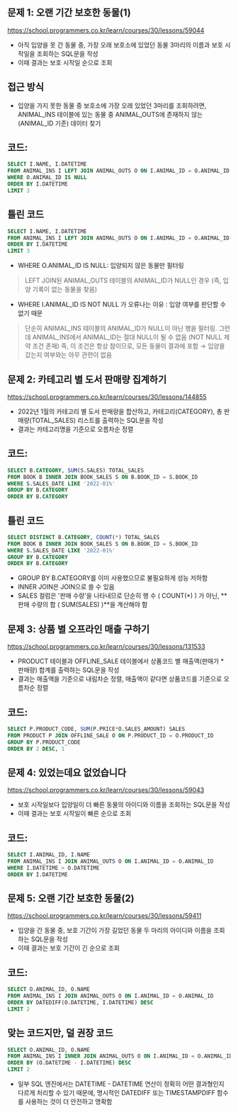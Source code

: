 ## 문제 1: 오랜 기간 보호한 동물(1)

https://school.programmers.co.kr/learn/courses/30/lessons/59044

- 아직 입양을 못 간 동물 중, 가장 오래 보호소에 있었던 동물 3마리의 이름과 보호 시작일을 조회하는 SQL문을 작성
- 이때 결과는 보호 시작일 순으로 조회

## 접근 방식
- 입양을 가지 못한 동물 중 보호소에 가장 오래 있었던 3마리를 조회하려면, ANIMAL_INS 테이블에 있는 동물 중 ANIMAL_OUTS에 존재하지 않는 (ANIMAL_ID 기준) 데이터 찾기

## 코드:
```sql
SELECT I.NAME, I.DATETIME
FROM ANIMAL_INS I LEFT JOIN ANIMAL_OUTS O ON I.ANIMAL_ID = O.ANIMAL_ID
WHERE O.ANIMAL_ID IS NULL
ORDER BY I.DATETIME
LIMIT 3
```

## 틀린 코드
```sql
SELECT I.NAME, I.DATETIME
FROM ANIMAL_INS I LEFT JOIN ANIMAL_OUTS O ON I.ANIMAL_ID = O.ANIMAL_ID
ORDER BY I.DATETIME
LIMIT 3
```

- WHERE O.ANIMAL_ID IS NULL: 입양되지 않은 동물만 필터링
> LEFT JOIN된 ANIMAL_OUTS 테이블의 ANIMAL_ID가 NULL인 경우 (즉, 입양 기록이 없는 동물을 찾음)
- WHERE I.ANIMAL_ID IS NOT NULL 가 오류나는 이유 : 입양 여부를 판단할 수 없기 때문
> 단순히 ANIMAL_INS 테이블의 ANIMAL_ID가 NULL이 아닌 행을 필터링. 그런데 ANIMAL_INS에서 ANIMAL_ID는 절대 NULL이 될 수 없음 (NOT NULL 제약 조건 존재)
> 즉, 이 조건은 항상 참이므로, 모든 동물이 결과에 포함 → 입양을 갔는지 여부와는 아무 관련이 없음

## 문제 2: 카테고리 별 도서 판매량 집계하기

https://school.programmers.co.kr/learn/courses/30/lessons/144855

- 2022년 1월의 카테고리 별 도서 판매량을 합산하고, 카테고리(CATEGORY), 총 판매량(TOTAL_SALES) 리스트를 출력하는 SQL문을 작성
- 결과는 카테고리명을 기준으로 오름차순 정렬

## 코드:
```sql
SELECT B.CATEGORY, SUM(S.SALES) TOTAL_SALES
FROM BOOK B INNER JOIN BOOK_SALES S ON B.BOOK_ID = S.BOOK_ID
WHERE S.SALES_DATE LIKE '2022-01%'
GROUP BY B.CATEGORY
ORDER BY B.CATEGORY
```

## 틀린 코드
```sql
SELECT DISTINCT B.CATEGORY, COUNT(*) TOTAL_SALES
FROM BOOK B INNER JOIN BOOK_SALES S ON B.BOOK_ID = S.BOOK_ID
WHERE S.SALES_DATE LIKE '2022-01%'
GROUP BY B.CATEGORY
ORDER BY B.CATEGORY
```

- GROUP BY B.CATEGORY를 이미 사용했으므로 불필요하게 성능 저하함
- INNER JOIN은 JOIN으로 쓸 수 있음
- SALES 컬럼은 '판매 수량'을 나타내므로 단순히 행 수 ( COUNT(*) ) 가 아닌, **판매 수량의 합 ( SUM(SALES) )**을 계산해야 함

## 문제 3: 상품 별 오프라인 매출 구하기

https://school.programmers.co.kr/learn/courses/30/lessons/131533

- PRODUCT 테이블과 OFFLINE_SALE 테이블에서 상품코드 별 매출액(판매가 * 판매량) 합계를 출력하는 SQL문을 작성
- 결과는 매출액을 기준으로 내림차순 정렬, 매출액이 같다면 상품코드를 기준으로 오름차순 정렬

## 코드:
```sql
SELECT P.PRODUCT_CODE, SUM(P.PRICE*O.SALES_AMOUNT) SALES
FROM PRODUCT P JOIN OFFLINE_SALE O ON P.PRODUCT_ID = O.PRODUCT_ID
GROUP BY P.PRODUCT_CODE
ORDER BY 2 DESC, 1
```

## 문제 4: 있었는데요 없었습니다

https://school.programmers.co.kr/learn/courses/30/lessons/59043

- 보호 시작일보다 입양일이 더 빠른 동물의 아이디와 이름을 조회하는 SQL문을 작성
- 이때 결과는 보호 시작일이 빠른 순으로 조회

## 코드:
```sql
SELECT I.ANIMAL_ID, I.NAME
FROM ANIMAL_INS I JOIN ANIMAL_OUTS O ON I.ANIMAL_ID = O.ANIMAL_ID
WHERE I.DATETIME > O.DATETIME
ORDER BY I.DATETIME
```

## 문제 5: 오랜 기간 보호한 동물(2)

https://school.programmers.co.kr/learn/courses/30/lessons/59411

- 입양을 간 동물 중, 보호 기간이 가장 길었던 동물 두 마리의 아이디와 이름을 조회하는 SQL문을 작성
- 이때 결과는 보호 기간이 긴 순으로 조회

## 코드:
```sql
SELECT O.ANIMAL_ID, O.NAME
FROM ANIMAL_INS I JOIN ANIMAL_OUTS O ON I.ANIMAL_ID = O.ANIMAL_ID
ORDER BY DATEDIFF(O.DATETIME, I.DATETIME) DESC
LIMIT 2
```

## 맞는 코드지만, 덜 권장 코드
```sql
SELECT O.ANIMAL_ID, O.NAME
FROM ANIMAL_INS I INNER JOIN ANIMAL_OUTS O ON I.ANIMAL_ID = O.ANIMAL_ID
ORDER BY (O.DATETIME - I.DATETIME) DESC
LIMIT 2
```
- 일부 SQL 엔진에서는 DATETIME - DATETIME 연산이 정확히 어떤 결과형인지 다르게 처리할 수 있기 때문에, 명시적인 DATEDIFF 또는 TIMESTAMPDIFF 함수를 사용하는 것이 더 안전하고 명확함
